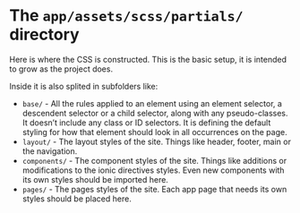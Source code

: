 The `app/assets/scss/partials/` directory
=========================================

Here is where the CSS is constructed. This is the basic setup, it is intended to grow as the project does.

Inside it is also splited in subfolders like:

  - `base/` - All the rules applied to an element using an element selector, a descendent selector or a child selector, along with any pseudo-classes. It doesn’t include any class or ID selectors. It is defining the default styling for how that element should look in all occurrences on the page.
  - `layout/` - The layout styles of the site. Things like header, footer, main or the navigation.
  - `components/` - The component styles of the site. Things like additions or modifications to the ionic directives styles. Even new components with its own styles should be imported here.
  - `pages/` - The pages styles of the site. Each app page that needs its own styles should be placed here.
